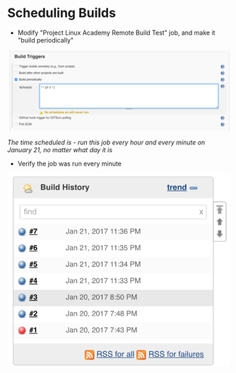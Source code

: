 # Scheduling Builds

* Modify "Project Linux Academy Remote Build Test" job, and make it "build periodically"

![49.png](/screenshots/49.png)

*The time scheduled is - run this job every hour and every minute on January 21, no matter what day it is*

* Verify the job was run every minute

![50.png](/screenshots/50.png)
